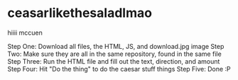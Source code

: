 # ceasarlikethesaladlmao
hiiii mccuen

Step One: Download all files, the HTML, JS, and download.jpg image
Step Two: Make sure they are all in the same repository, found in the same file 
Step Three: Run the HTML file and fill out the text, direction, and amount
Step Four: Hit "Do the thing" to do the caesar stuff things
Step Five: Done :P
